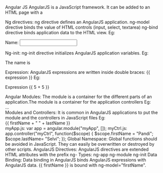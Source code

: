 Angular JS
     AngularJS is a JavaScript framework. It can be added to an HTML page with a <script> tag,Directives and Expression.
Script Tag
  <script src="https//docs.anugularjs"></script>
Ng directives:
  ng directive defines an AngularJS application.
  ng-model directive binds the value of HTML controls (input, select, textarea) 
  ng-bind directive binds application data to the HTML view.
Eg:
  <!DOCTYPE html>
   <html>
  <script src="https//docs.angularjs"></script>
  <body>
  <div ng-app="">
  <p>Name: <input type="text" ng-model="name"></p>
  <p ng-bind="name"></p>
   </div>
   </body>
    </html>
 Ng-init:
    ng-init directive initializes AngularJS application variables.
  Eg:
    <div ng-app="" ng-init="firstName='Angular JS'">
    <p>The name is <span ng-bind="firstName"></span></p>
    </div>
  Expression:
     AngularJS expressions are written inside double braces: {{ expression }}
  Eg:
     <!DOCTYPE html>
     <html>
     <script src="https://docs angular js"></script>
     <body>
     <div ng-app="">
     <p>Expression {{ 5 + 5 }}</p>
     </div>
     </body>
     </html>
  Angular Modules:
      The module is a container for the different parts of an application.The module is a container for the application controllers
  Eg:
     <div ng-app="myApp">...</div>
     <script>
     var app = angular.module("myApp", []);
      </script>
  Modules and Controllers:
     It is common in AngularJS applications to put the module and the controllers in JavaScript files
  Eg:
     <!DOCTYPE html>
     <html>
     <script src="https://docs angular js"></script>
     <body>
     <div ng-app="myApp" ng-controller="myCtrl">
     {{ firstName + " " + lastName }}
     </div>
     <script src="myApp.js"></script>
     <script src="myCtrl.js"></script>
      </body>
      </html>
  myApp.js:
      var app = angular.module("myApp", []);
  myCtrl.js:
      app.controller("myCtrl", function($scope) {
      $scope.firstName = "Pandi";
      $scope.lastName= "Selvi";
      });
  Global Namespace:
       Global functions should be avoided in JavaScript. They can easily be overwritten or destroyed by other scripts.
  AngularJS Directives:
        AngularJS directives are extended HTML attributes with the prefix ng-
  Types:
      ng-app
      ng-module
      ng-init
  Data Binding:
     Data binding in AngularJS binds AngularJS expressions with AngularJS data.
     {{ firstName }} is bound with ng-model="firstName".
  
  
